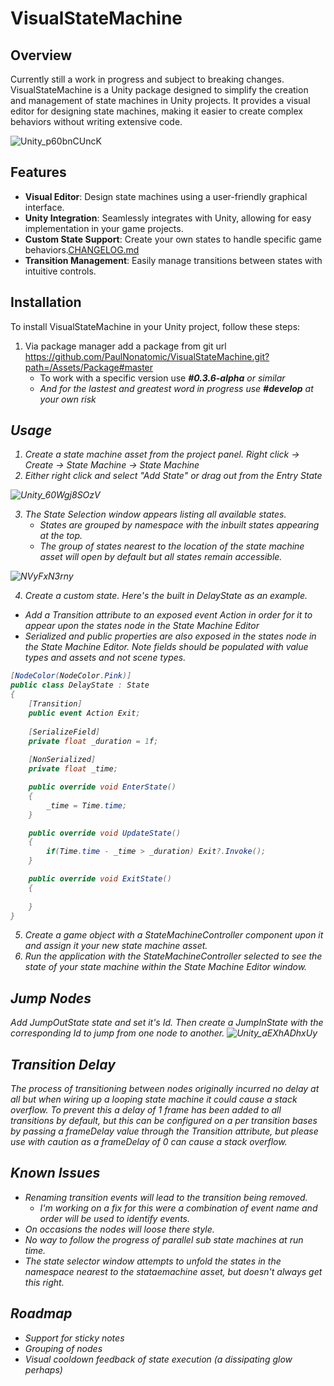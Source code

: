 # VisualStateMachine

## Overview
Currently still a work in progress and subject to breaking changes.
VisualStateMachine is a Unity package designed to simplify the creation and management of state machines in Unity projects. It provides a visual editor for designing state machines, making it easier to create complex behaviors without writing extensive code.

![Unity_p60bnCUncK](https://github.com/PaulNonatomic/VisualStateMachine/assets/4581647/ebb5e1c4-2e98-490c-be78-9350c6d96703)

## Features
- **Visual Editor**: Design state machines using a user-friendly graphical interface.
- **Unity Integration**: Seamlessly integrates with Unity, allowing for easy implementation in your game projects.
- **Custom State Support**: Create your own states to handle specific game behaviors.[CHANGELOG.md](CHANGELOG.md)
- **Transition Management**: Easily manage transitions between states with intuitive controls.

## Installation
To install VisualStateMachine in your Unity project, follow these steps:
1. Via package manager add a package from git url https://github.com/PaulNonatomic/VisualStateMachine.git?path=/Assets/Package#master
    - To work with a specific version use <b><i>#0.3.6-alpha</b><i> or similar
    - And for the lastest and greatest word in progress use <b><i>#develop</b><i> at your own risk

## Usage
1. Create a state machine asset from the project panel. Right click -> Create -> State Machine -> State Machine
2. Either right click and select "Add State" or drag out from the Entry State

![Unity_60Wgj8SOzV](https://github.com/PaulNonatomic/VisualStateMachine/assets/4581647/c4fd46a1-2773-454a-9a59-82b9844f101c)

3. The State Selection window appears listing all available states.
    - States are grouped by namespace with the inbuilt states appearing at the top.
    - The group of states nearest to the location of the state machine asset will open by default but all states remain accessible.

![NVyFxN3rny](https://github.com/PaulNonatomic/VisualStateMachine/assets/4581647/ac9540d7-1207-49f4-9a22-f3de04ceeb3d)

4. Create a custom state. Here's the built in DelayState as an example.
- Add a Transition attribute to an exposed event Action in order for it to appear upon the states node in the State Machine Editor
- Serialized and public properties are also exposed in the states node in the State Machine Editor. Note fields should be populated with value types and assets and not scene types.

```cs
[NodeColor(NodeColor.Pink)]
public class DelayState : State
{
    [Transition]
    public event Action Exit;
    
    [SerializeField] 
    private float _duration = 1f;
    
    [NonSerialized]
    private float _time;

    public override void EnterState()
    {
        _time = Time.time;
    }

    public override void UpdateState()
    {
        if(Time.time - _time > _duration) Exit?.Invoke();
    }

    public override void ExitState()
    {
        
    }
}
```

5. Create a game object with a StateMachineController component upon it and assign it your new state machine asset.
6. Run the application with the StateMachineController selected to see the state of your state machine within the State Machine Editor window.

## Jump Nodes

Add JumpOutState state and set it's Id. Then create a JumpInState with the corresponding Id to jump from one node to another.
![Unity_aEXhADhxUy](https://github.com/PaulNonatomic/VisualStateMachine/assets/4581647/8df2873c-070d-4ae9-a3a1-1abed9013c70)

## Transition Delay

The process of transitioning between nodes originally incurred no delay at all but when wiring up a looping state machine
it could cause a stack overflow. To prevent this a delay of 1 frame has been added to all transitions by default, but this
can be configured on a per transition bases by passing a frameDelay value through the Transition attribute, but please use
with caution as a frameDelay of 0 can cause a stack overflow.

## Known Issues
- Renaming transition events will lead to the transition being removed.
    - I'm working on a fix for this were a combination of event name and order will be used to identify events.
- On occasions the nodes will loose there style.
- No way to follow the progress of parallel sub state machines at run time.
- The state selector window attempts to unfold the states in the namespace nearest to the stataemachine asset, but doesn't always get this right.

## Roadmap
- Support for sticky notes
- Grouping of nodes
- Visual cooldown feedback of state execution (a dissipating glow perhaps)

